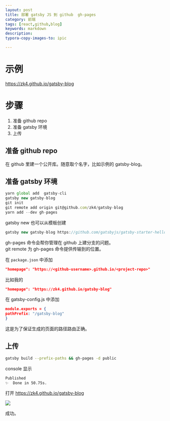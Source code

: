 ```yaml
---
layout: post
title: 部署 gatsby JS 到 github  gh-pages
category: 前端
tags: [react,github,blog]
keywords: markdown
description:
typora-copy-images-to: ipic

---
```


# 示例

<https://zk4.github.io/gatsby-blog>

# 步骤

1. 准备 github repo
2. 准备 gatsby 环境
3. 上传



## 准备 github repo

在 github 里建一个公开库。随意取个名字，比如示例的 gatsby-blog。

## 准备 gatsby 环境

``` js 
yarn global add  gatsby-cli
gatsby new gatsby-blog 
git init 
git remote add origin git@github.com/zk4/gatsby-blog
yarn add --dev gh-pages 
```
gatsby new 也可以从模板创建  
``` js
gatsby new gatsby-blog https://github.com/gatsbyjs/gatsby-starter-hello-world
```
gh-pages 命令会帮你管理在 github 上建分支的问题。  
git remote  为 gh-pages 命令提供传输到的位置。  


在 `package.json` 中添加

```json
"homepage": "https://<github-username>.github.io/<project-repo>"
```
比如我的  

```` json
"homepage": "https://zk4.github.io/gatsby-blog"
````

在 gatsby-config.js 中添加

``` json
module.exports = {
pathPrefix: "/gatsby-blog"
}
```
这是为了保证生成的页面的路径路由正确。

## 上传
```bash
gatsby build --prefix-paths && gh-pages -d public
```



console 显示

````bash
Published
✨  Done in 50.75s.
````



 打开 <https://zk4.github.io/gatsby-blog>

![](https://ws1.sinaimg.cn/large/006tNbRwly1fyezhfg714j30qp0ae0vs.jpg)

成功。

